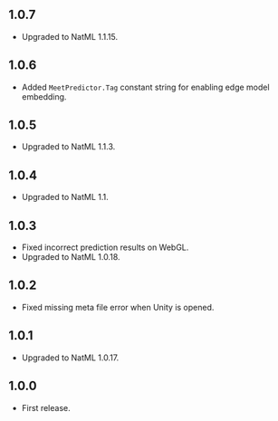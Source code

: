 ## 1.0.7
+ Upgraded to NatML 1.1.15.

## 1.0.6
+ Added `MeetPredictor.Tag` constant string for enabling edge model embedding.

## 1.0.5
+ Upgraded to NatML 1.1.3.

## 1.0.4
+ Upgraded to NatML 1.1.

## 1.0.3
+ Fixed incorrect prediction results on WebGL.
+ Upgraded to NatML 1.0.18.

## 1.0.2
+ Fixed missing meta file error when Unity is opened.

## 1.0.1
+ Upgraded to NatML 1.0.17.

## 1.0.0
+ First release.